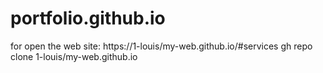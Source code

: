 # portfolio.github.io
for open the web site: https://1-louis/my-web.github.io/#services
gh repo clone 1-louis/my-web.github.io

